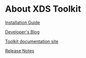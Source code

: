 # About XDS Toolkit #

[Installation Guide](https://github.com/usnistgov/iheos-toolkit2/wiki/installing)

[Developer's Blog](https://github.com/usnistgov/iheos-toolkit2/wiki/blog)

[Toolkit documentation site](http://ihexds.nist.gov/XdsDocs/site/index.html)

[Release Notes](http://ihexds.nist.gov/XdsDocs/site/releasenotes/index.html)